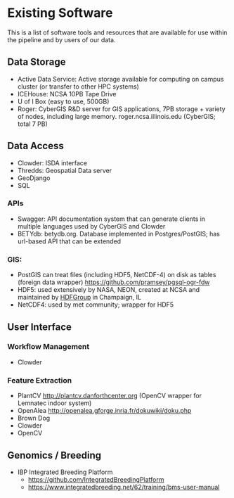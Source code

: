 # Existing Software 

This is a list of software tools and resources that are available for use within the pipeline and by users of our data.

## Data Storage

* Active Data Service: Active storage available for computing on campus cluster (or transfer to other HPC systems)
* ICEHouse: NCSA 10PB Tape Drive
* U of I Box (easy to use, 500GB)
* Roger: CyberGIS R&D server for GIS applications, 7PB storage + variety of nodes, including large memory. roger.ncsa.illinois.edu (CyberGIS; total 7 PB)

## Data Access

* Clowder: ISDA interface
* Thredds: Geospatial Data server
* GeoDjango
* SQL

### APIs 

* Swagger: API documentation system that can generate clients in multiple languages used by CyberGIS and Clowder
* BETYdb: betydb.org. Database implemented in Postgres/PostGIS; has url-based API that can be extended

### GIS: 

* PostGIS can treat files (including HDF5, NetCDF-4) on disk as tables (foreign data wrapper) https://github.com/pramsey/pgsql-ogr-fdw
* HDF5: used extensively by NASA, NEON, created at NCSA and maintained by [HDFGroup](https://www.hdfgroup.org/) in Champaign, IL
* NetCDF4: used by met community; wrapper for HDF5 

## User Interface

### Workflow Management

* Clowder

### Feature Extraction

* PlantCV http://plantcv.danforthcenter.org (OpenCV wrapper for Lemnatec indoor system)
* OpenAlea http://openalea.gforge.inria.fr/dokuwiki/doku.php
* Brown Dog
* Clowder
* OpenCV

## Genomics / Breeding

* IBP Integrated Breeding Platform
  * https://github.com/IntegratedBreedingPlatform
  * https://www.integratedbreeding.net/62/training/bms-user-manual

